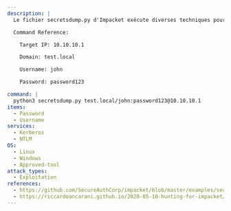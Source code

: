 ```yaml
---
description: |
  Le fichier secretsdump.py d'Impacket exécute diverses techniques pour extraire les secrets de la machine distante sans exécuter d'agent. Les techniques incluent la lecture des secrets SAM et LSA à partir des registres, l'extraction des hachages NTLM, des informations d'identification en clair et des clés kerberos, et l'extraction de NTDS.dit. La commande suivante tente d'extraire tous les secrets de la machine cible à l'aide des techniques mentionnées précédemment.

  Command Reference:

  	Target IP: 10.10.10.1

  	Domain: test.local

  	Username: john

  	Password: password123

command: |
  python3 secretsdump.py test.local/john:password123@10.10.10.1
items:
  - Password
  - Username
services:
  - Kerberos
  - NTLM
OS:
  - Linux
  - Windows
  - Approved-tool
attack_types:
  - Exploitation
references:
  - https://github.com/SecureAuthCorp/impacket/blob/master/examples/secretsdump.py
  - https://riccardoancarani.github.io/2020-05-10-hunting-for-impacket/#secretsdumppy
---
```

